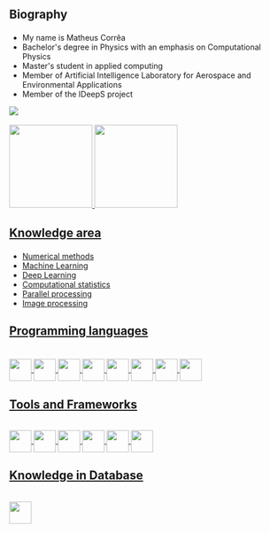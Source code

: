 ## <p>Biography</p>

<body>
<ul>
<li>My name is Matheus Corrêa </li>
<li>Bachelor's degree in Physics with an emphasis on Computational Physics </li>
<li>Master's student in applied computing </li>
<li> Member of Artificial Intelligence Laboratory for Aerospace and Environmental Applications </li>
<li> Member of the IDeepS project </li>
</ul>
</body>

<div class="contato">
  <a href="www.linkedin.com/in/matheus-corrêa-domingos-1080b6119"><img src="https://img.shields.io/badge/-LinkedIn-%230077B5?style=for-the-badge&logo=linkedin&logoColor=white" target="_blank" ></a>
</div><br>

<div class="github_status"style="display: inline_block">
  <a href="https://github.com/matheuscorrea7">
  <img height="150em" src="https://github-readme-stats.vercel.app/api?username=matheuscorrea7&show_icons=true&theme=tokyonight&include_all_commits=true&count_private=true"/>
  <img height="150em" src="https://github-readme-stats.vercel.app/api/top-langs/?username=matheuscorrea7&layout=compact&langs_count=7&theme=tokyonight"/>
 </div>

 ## <p>Knowledge area</p>

* Numerical methods
* Machine Learning
* Deep Learning
* Computational statistics
* Parallel processing
* Image processing
  

## <p>Programming languages </p>
<div class="stacks" style="display: inline_block"><br>         
  <img align="center" height="40px" width="40px" src="https://cdn.jsdelivr.net/gh/devicons/devicon/icons/python/python-original-wordmark.svg" />
  <img align="center" height="40px" width="40px" src="https://cdn.jsdelivr.net/gh/devicons/devicon@latest/icons/c/c-original.svg" />
  <img align="center" height="40px" width="40px" src="https://cdn.jsdelivr.net/gh/devicons/devicon@latest/icons/cplusplus/cplusplus-original.svg" />
  <img align="center" height="40px" width="40px" src="https://cdn.jsdelivr.net/gh/devicons/devicon@latest/icons/csharp/csharp-original.svg" />
  <img align="center" height="40px" width="40px" src="https://cdn.jsdelivr.net/gh/devicons/devicon@latest/icons/java/java-original.svg" />
  <img align="center" height="40px" width="40px" src="https://cdn.jsdelivr.net/gh/devicons/devicon/icons/css3/css3-plain.svg" />
  <img align="center" height="40px" width="40px" src="https://cdn.jsdelivr.net/gh/devicons/devicon@latest/icons/javascript/javascript-original.svg" />
  <img align="center" height="40px" width="40px" src="https://cdn.jsdelivr.net/gh/devicons/devicon@latest/icons/fortran/fortran-original.svg" />
          
          
          
          
  
  <!--<img align="center" height="40px" width="40px" src="https://cdn.jsdelivr.net/gh/devicons/devicon/icons/html5/html5-plain.svg" />          
  <img align="center" height="40px" width="40px" src="https://cdn.jsdelivr.net/gh/devicons/devicon/icons/css3/css3-plain.svg" />-->        
</div>

## Tools and Frameworks

<div class="stacks" style="display: inline_block"><br>         
  <img align="center" height="40px" width="40px" src="https://cdn.jsdelivr.net/gh/devicons/devicon@latest/icons/vscode/vscode-original.svg" />       
  <img align="center" height="40px" width="40px" src="https://cdn.jsdelivr.net/gh/devicons/devicon@latest/icons/jupyter/jupyter-original.svg" />
  <img align="center" height="40px" width="40px" src="https://cdn.jsdelivr.net/gh/devicons/devicon@latest/icons/kaggle/kaggle-original.svg" />
  <img align="center" height="40px" width="40px" src="https://cdn.jsdelivr.net/gh/devicons/devicon@latest/icons/linux/linux-original.svg" />
  <img align="center" height="40px" width="40px" src="https://cdn.jsdelivr.net/gh/devicons/devicon@latest/icons/windows11/windows11-original.svg" />
  <img align="center" height="40px" width="40px" src="https://cdn.jsdelivr.net/gh/devicons/devicon@latest/icons/bash/bash-original.svg" />   
</div>

## Knowledge in Database

<div class="stacks" style="display: inline_block"><br>         
  <img align="center" height="40px" width="40px" src="https://cdn.jsdelivr.net/gh/devicons/devicon@latest/icons/mysql/mysql-original.svg" />         
</div>

